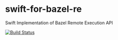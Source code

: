 # swift-for-bazel-re
Swift Implementation of Bazel Remote Execution API

[![Build Status](https://travis-ci.com/tschuett/swift-for-bazel-re.svg?branch=master)](https://travis-ci.com/tschuett/swift-for-bazel-re)
